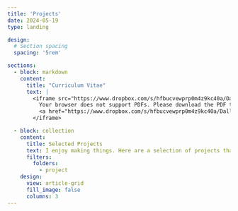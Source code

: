 ```yaml
---
title: 'Projects'
date: 2024-05-19
type: landing

design:
  # Section spacing
  spacing: '5rem'

sections:
  - block: markdown
    content:
      title: "Curriculum Vitae"
      text: |
        <iframe src="https://www.dropbox.com/s/hfbucvewprp0m4z9kc40a/Dalli_CV_Nov2024.pdf?raw=1" width="100%" height="800px">
          Your browser does not support PDFs. Please download the PDF to view it: 
          <a href="https://www.dropbox.com/s/hfbucvewprp0m4z9kc40a/Dalli_CV_Nov2024.pdf?dl=1">Download CV</a>.
        </iframe>

  - block: collection
    content:
      title: Selected Projects
      text: I enjoy making things. Here are a selection of projects that I have worked on over the years.
      filters:
        folders:
          - project
    design:
      view: article-grid
      fill_image: false
      columns: 3
---
```

